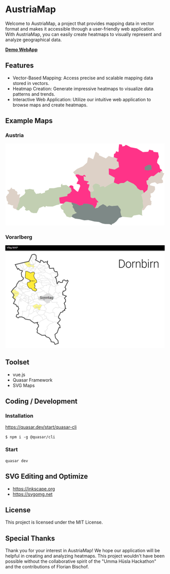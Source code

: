 # AustriaMap
Welcome to AustriaMap, a project that provides mapping data in vector format and makes it accessible through a user-friendly web application.
With AustriaMap, you can easily create heatmaps to visually represent and analyze geographical data.

**[Demo WebApp](https://tinohager.github.io/AustriaMap/)**

## Features

- Vector-Based Mapping: Access precise and scalable mapping data stored in vectors.
- Heatmap Creation: Generate impressive heatmaps to visualize data patterns and trends.
- Interactive Web Application: Utilize our intuitive web application to browse maps and create heatmaps.

## Example Maps

### Austria
![Austria Map](doc/austria_map.svg)

### Vorarlberg
![Vorarlberg Map](doc/preview.png)

## Toolset
- vue.js
- Quasar Framework
- SVG Maps

## Coding / Development

### Installation
https://quasar.dev/start/quasar-cli
```
$ npm i -g @quasar/cli
```

### Start
```
quasar dev
```

## SVG Editing and Optimize
- https://inkscape.org
- https://svgomg.net

## License
This project is licensed under the MIT License.

## Special Thanks
Thank you for your interest in AustriaMap! We hope our application will be helpful in creating and analyzing heatmaps.
This project wouldn't have been possible without the collaborative spirit of the "Umma Hüsla Hackathon" and the contributions of Florian Bischof.
